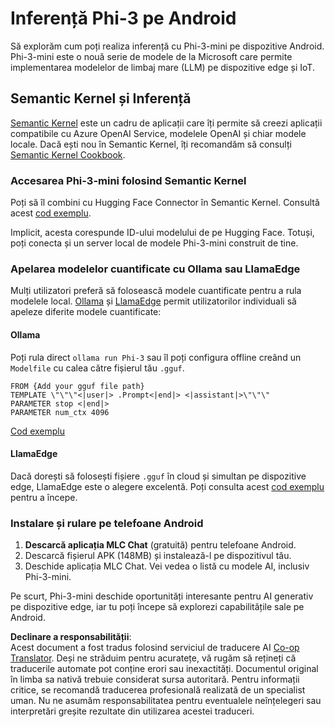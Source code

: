 <!--
CO_OP_TRANSLATOR_METADATA:
{
  "original_hash": "9481b07dda8f9715a5d1ff43fb27568b",
  "translation_date": "2025-05-09T10:51:36+00:00",
  "source_file": "md/01.Introduction/03/Android_Inference.md",
  "language_code": "ro"
}
-->
# **Inferență Phi-3 pe Android**

Să explorăm cum poți realiza inferență cu Phi-3-mini pe dispozitive Android. Phi-3-mini este o nouă serie de modele de la Microsoft care permite implementarea modelelor de limbaj mare (LLM) pe dispozitive edge și IoT.

## Semantic Kernel și Inferență

[Semantic Kernel](https://github.com/microsoft/semantic-kernel) este un cadru de aplicații care îți permite să creezi aplicații compatibile cu Azure OpenAI Service, modelele OpenAI și chiar modele locale. Dacă ești nou în Semantic Kernel, îți recomandăm să consulți [Semantic Kernel Cookbook](https://github.com/microsoft/SemanticKernelCookBook?WT.mc_id=aiml-138114-kinfeylo).

### Accesarea Phi-3-mini folosind Semantic Kernel

Poți să îl combini cu Hugging Face Connector în Semantic Kernel. Consultă acest [cod exemplu](https://github.com/Azure-Samples/Phi-3MiniSamples/tree/main/semantickernel?WT.mc_id=aiml-138114-kinfeylo).

Implicit, acesta corespunde ID-ului modelului de pe Hugging Face. Totuși, poți conecta și un server local de modele Phi-3-mini construit de tine.

### Apelarea modelelor cuantificate cu Ollama sau LlamaEdge

Mulți utilizatori preferă să folosească modele cuantificate pentru a rula modelele local. [Ollama](https://ollama.com/) și [LlamaEdge](https://llamaedge.com) permit utilizatorilor individuali să apeleze diferite modele cuantificate:

#### Ollama

Poți rula direct `ollama run Phi-3` sau îl poți configura offline creând un `Modelfile` cu calea către fișierul tău `.gguf`.

```gguf
FROM {Add your gguf file path}
TEMPLATE \"\"\"<|user|> .Prompt<|end|> <|assistant|>\"\"\"
PARAMETER stop <|end|>
PARAMETER num_ctx 4096
```

[Cod exemplu](https://github.com/Azure-Samples/Phi-3MiniSamples/tree/main/ollama?WT.mc_id=aiml-138114-kinfeylo)

#### LlamaEdge

Dacă dorești să folosești fișiere `.gguf` în cloud și simultan pe dispozitive edge, LlamaEdge este o alegere excelentă. Poți consulta acest [cod exemplu](https://github.com/Azure-Samples/Phi-3MiniSamples/tree/main/wasm?WT.mc_id=aiml-138114-kinfeylo) pentru a începe.

### Instalare și rulare pe telefoane Android

1. **Descarcă aplicația MLC Chat** (gratuită) pentru telefoane Android.  
2. Descarcă fișierul APK (148MB) și instalează-l pe dispozitivul tău.  
3. Deschide aplicația MLC Chat. Vei vedea o listă cu modele AI, inclusiv Phi-3-mini.

Pe scurt, Phi-3-mini deschide oportunități interesante pentru AI generativ pe dispozitive edge, iar tu poți începe să explorezi capabilitățile sale pe Android.

**Declinare a responsabilității**:  
Acest document a fost tradus folosind serviciul de traducere AI [Co-op Translator](https://github.com/Azure/co-op-translator). Deși ne străduim pentru acuratețe, vă rugăm să rețineți că traducerile automate pot conține erori sau inexactități. Documentul original în limba sa nativă trebuie considerat sursa autoritară. Pentru informații critice, se recomandă traducerea profesională realizată de un specialist uman. Nu ne asumăm responsabilitatea pentru eventualele neînțelegeri sau interpretări greșite rezultate din utilizarea acestei traduceri.